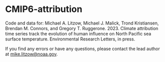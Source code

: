 # CMIP6-attribution

Code and data for: Michael A. Litzow, Michael J. Malick, Trond Kristiansen, Brendan M. Connors, and Gregory T. Ruggerone. 2023. Climate attribution time series track the evolution of human influence on North Pacific sea surface temperature. Environmental Research Letters, in press. 

If you find any errors or have any questions, please contact the lead author at mike.litzow@noaa.gov.
